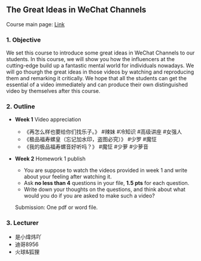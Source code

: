 ## The Great Ideas in WeChat Channels
Course main page: <a href="https://github.com/Ryanwxn/The-Great-Ideas-in-WeChat-Channels">Link</a>

### 1. Objective

We set this course to introduce some great ideas in WeChat Channels to our students. In this course, we will show you how the influencers at the cutting-edge build up a fantastic mental world for individuals nowadays. We will go thourgh the great ideas in those videos by watching and reproducing them and remarking it critically. We hope that all the students can get the essential of a video immediately and can produce their own distinguished video by themselves after this course.

### 2. Outline
- **Week 1**
  Video appreciation
  + 《再怎么样也要给你们找乐子。》   #辣妹 #冷知识 #高级讲座 #女强人
  + 《极品福寿螺皇（忘记加水印，盗图必究）》   #少罗 #魔怔
  + 《我的极品福寿螺音好听吗？》  #魔怔 #少萝 #少萝音
- **Week 2**
  Homework 1 publish
  + You are suppose to watch the videos provided in week 1 and write about your feeling after watching it.
  + Ask <b>no less than 4</b> questions in your file, <b>1.5 pts</b>  for each question.
  + Write down your thoughts on the questions, and think about what would you do if you are asked to make such a video?
  
  Submission:
  One pdf or word file.
### 3. Lecturer
- 是小煒炜吖
- 迪哥8956
- 火球&狐狸
